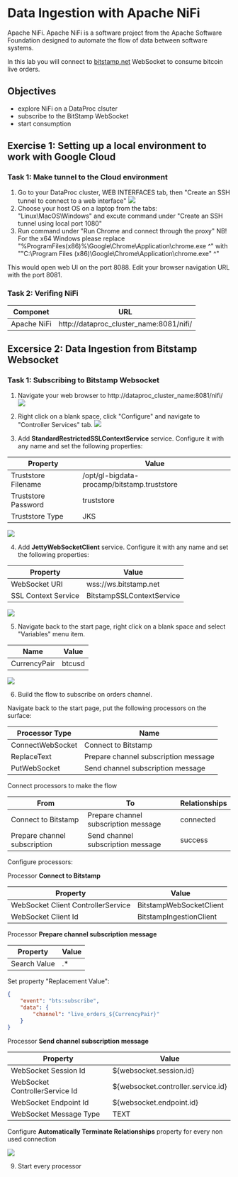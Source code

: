 # Data Ingestion with Apache NiFi #

Apache NiFi. Apache NiFi is a software project from the Apache Software Foundation designed to automate the flow of data between software systems.

In this lab you will connect to [bitstamp.net](https://bistamp.net) WebSocket to consume bitcoin live orders.

## Objectives ##
- explore NiFi on a DataProc clsuter
- subscribe to the BitStamp WebSocket
- start consumption

## Exercise 1: Setting up a local environment to work with Google Cloud ##


### Task 1: Make tunnel to the Cloud environment

1. Go to your DataProc cluster, WEB INTERFACES tab, then "Create an SSH tunnel to connect to a web interface"
![](images/0001.png)
2. Choose your host OS on a laptop from the tabs: "Linux\MacOS\Windows" and excute command under "Create an SSH tunnel using local port 1080"
3. Run command under "Run Chrome and connect through the proxy"
NB! For the x64 Windows please replace "%ProgramFiles(x86)%\Google\Chrome\Application\chrome.exe ^"
with ""C:\Program Files (x86)\Google\Chrome\Application\chrome.exe" ^"

This would open web UI on the port 8088. Edit your browser navigation URL with the port 8081.

### Task 2: Verifing NiFi

Componet       | URL
---------------|----------------------------
Apache NiFi    | http://dataproc_cluster_name:8081/nifi/


## Excersice 2: Data Ingestion from Bitstamp Websocket ##

### Task 1: Subscribing to Bitstamp Websocket

1. Navigate your web browser to http://dataproc_cluster_name:8081/nifi/
    ![](images/001.png)

2. Right click on a blank space, click "Configure" and navigate to "Controller Services" tab.
    ![](images/005.png)

3. Add **StandardRestrictedSSLContextService** service. Configure it with any name and set the following properties:

Property            | Value
--------------------|-------------------------------
Truststore Filename | /opt/gl-bigdata-procamp/bitstamp.truststore
Truststore Password | truststore
Truststore Type     | JKS

![](images/006.png)

4. Add **JettyWebSocketClient** service. Configure it with any name and set the following properties:

Property            | Value
--------------------|-------------------------------
WebSocket URI       | wss://ws.bitstamp.net
SSL Context Service | BitstampSSLContextService

![](images/007.png)

5. Navigate back to the start page, right click on a blank space and select "Variables" menu item.

Name         | Value
-------------|-------------------------------
CurrencyPair | btcusd

![](images/008.png)

6. Build the flow to subscribe on orders channel.

Navigate back to the start page, put the following processors on the surface:

Processor Type   | Name
-----------------|----------------------------------
ConnectWebSocket | Connect to Bitstamp
ReplaceText      | Prepare channel subscription message
PutWebSocket     | Send channel subscription message

Connect processors to make the flow

From                         | To                                   | Relationships
-----------------------------|--------------------------------------|-------------
Connect to Bitstamp          | Prepare channel subscription message | connected
Prepare channel subscription | Send channel subscription message    | success

Configure processors:

Processor **Connect to Bitstamp**

Property                           | Value
-----------------------------------|------------------------
WebSocket Client ControllerService | BitstampWebSocketClient
WebSocket Client Id                | BitstampIngestionClient

Processor **Prepare channel subscription message**

Property     | Value
-------------|------
Search Value | .*

Set property "Replacement Value":

```json
{
    "event": "bts:subscribe",
    "data": {
        "channel": "live_orders_${CurrencyPair}"
    }
}
```

Processor **Send channel subscription message**

Property                       | Value
-------------------------------|-----------------------------------
WebSocket Session Id           | ${websocket.session.id}
WebSocket ControllerService Id | ${websocket.controller.service.id}
WebSocket Endpoint Id          | ${websocket.endpoint.id}
WebSocket Message Type         | TEXT


Configure **Automatically Terminate Relationships** property for every non used connection


![](images/009.png)

9. Start every processor